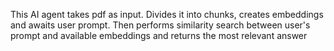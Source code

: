 This AI agent takes pdf as input. Divides it into chunks, creates embeddings and awaits user prompt. Then performs similarity search between user's prompt and available embeddings and returns the most relevant answer
